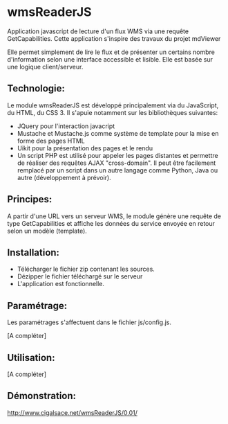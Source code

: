 # wmsReaderJS

Application javascript de lecture d'un flux WMS via une requête GetCapabilities.
Cette application s'inspire des travaux du projet mdViewer

Elle permet simplement de lire le flux et de présenter un certains nombre d'information selon une interface accessible et lisible.
Elle est basée sur une logique client/serveur.

## Technologie:

Le module wmsReaderJS est développé principalement via du JavaScript, du HTML, du CSS 3. Il s'apuie notamment sur les bibliothèques suivantes:

  - JQuery pour l'interaction javacript
  - Mustache et Mustache.js comme système de template pour la mise en forme des pages HTML
  - Uikit pour la présentation des pages et le rendu
  - Un script PHP est utilisé pour appeler les pages distantes et permettre de réaliser des requêtes AJAX "cross-domain". Il peut être facilement remplacé par un script dans un autre langage comme Python, Java ou autre (développement à prévoir).

## Principes:

A partir d'une URL vers un serveur WMS, le module génère une requête de type GetCapabilities et affiche les données du service envoyée en retour selon un modèle (template).

## Installation:

  - Télécharger le fichier zip contenant les sources.
  - Dézipper le fichier téléchargé sur le serveur
  - L'application est fonctionnelle.

## Paramétrage:

Les paramétrages s'affectuent dans le fichier js/config.js.

[A compléter]

## Utilisation:

[A compléter]

## Démonstration:

http://www.cigalsace.net/wmsReaderJS/0.01/